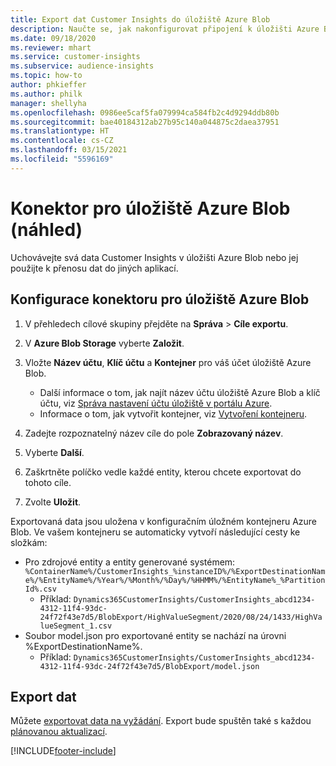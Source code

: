 ```yaml
---
title: Export dat Customer Insights do úložiště Azure Blob
description: Naučte se, jak nakonfigurovat připojení k úložišti Azure Blob.
ms.date: 09/18/2020
ms.reviewer: mhart
ms.service: customer-insights
ms.subservice: audience-insights
ms.topic: how-to
author: phkieffer
ms.author: philk
manager: shellyha
ms.openlocfilehash: 0986ee5caf5fa079994ca584fb2c4d9294ddb80b
ms.sourcegitcommit: bae40184312ab27b95c140a044875c2daea37951
ms.translationtype: HT
ms.contentlocale: cs-CZ
ms.lasthandoff: 03/15/2021
ms.locfileid: "5596169"
---
```

# <a name="connector-for-azure-blob-storage-preview"></a>Konektor pro úložiště Azure Blob (náhled)

Uchovávejte svá data Customer Insights v úložišti Azure Blob nebo jej použijte k přenosu dat do jiných aplikací.

## <a name="configure-the-connector-for-azure-blob-storage"></a>Konfigurace konektoru pro úložiště Azure Blob

1. V přehledech cílové skupiny přejděte na **Správa** > **Cíle exportu**.

1. V **Azure Blob Storage** vyberte **Založit**.

1. Vložte **Název účtu**, **Klíč účtu** a **Kontejner** pro váš účet úložiště Azure Blob.
    - Další informace o tom, jak najít název účtu úložiště Azure Blob a klíč účtu, viz [Správa nastavení účtu úložiště v portálu Azure](/azure/storage/common/storage-account-manage).
    - Informace o tom, jak vytvořit kontejner, viz [Vytvoření kontejneru](/azure/storage/blobs/storage-quickstart-blobs-portal#create-a-container).

1. Zadejte rozpoznatelný název cíle do pole **Zobrazovaný název**.

1. Vyberte **Další**.

1. Zaškrtněte políčko vedle každé entity, kterou chcete exportovat do tohoto cíle.

1. Zvolte **Uložit**.

Exportovaná data jsou uložena v konfiguračním úložném kontejneru Azure Blob. Ve vašem kontejneru se automaticky vytvoří následující cesty ke složkám:

- Pro zdrojové entity a entity generované systémem: `%ContainerName%/CustomerInsights_%instanceID%/%ExportDestinationName%/%EntityName%/%Year%/%Month%/%Day%/%HHMM%/%EntityName%_%PartitionId%.csv`
  - Příklad: `Dynamics365CustomerInsights/CustomerInsights_abcd1234-4312-11f4-93dc-24f72f43e7d5/BlobExport/HighValueSegment/2020/08/24/1433/HighValueSegment_1.csv`
- Soubor model.json pro exportované entity se nachází na úrovni %ExportDestinationName%.
  - Příklad: `Dynamics365CustomerInsights/CustomerInsights_abcd1234-4312-11f4-93dc-24f72f43e7d5/BlobExport/model.json`

## <a name="export-the-data"></a>Export dat

Můžete [exportovat data na vyžádání](export-destinations.md#export-data-on-demand). Export bude spuštěn také s každou [plánovanou aktualizací](system.md#schedule-tab).


[!INCLUDE[footer-include](../includes/footer-banner.md)]
